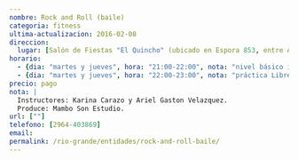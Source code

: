 ```yaml
---
nombre: Rock and Roll (baile)
categoria: fitness
ultima-actualizacion: 2016-02-08
direccion: 
  lugar: [Salón de Fiestas "El Quincho" (ubicado en Espora 853, entre Alberdi y Perito Moreno)]
horario: 
  - {dia: "martes y jueves", hora: "21:00-22:00", nota: "nivel básico inicial" }
  - {dia: "martes y jueves", hora: "22:00-23:00", nota: "práctica Libre" }
precio: pago
nota: | 
  Instructores: Karina Carazo y Ariel Gaston Velazquez.
  Produce: Mambo Son Estudio.
url: [""]
telefono: [2964-403869]
email: 
permalink: /rio-grande/entidades/rock-and-roll-baile/
---
```

